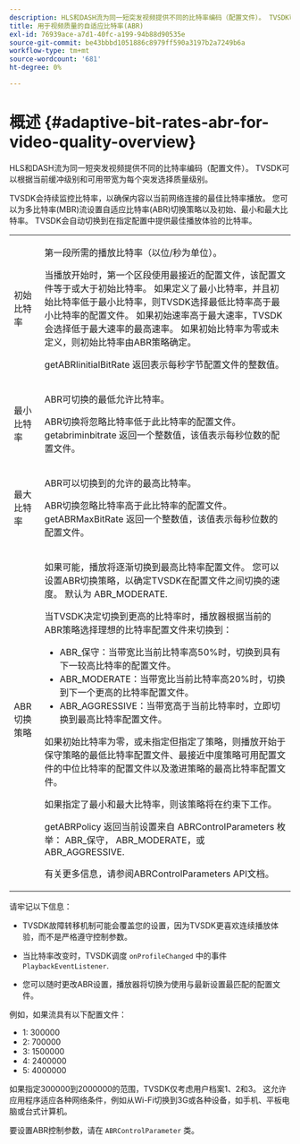 ```yaml
---
description: HLS和DASH流为同一短突发视频提供不同的比特率编码（配置文件）。 TVSDK可以根据当前缓冲级别和可用带宽为每个突发选择质量级别。
title: 用于视频质量的自适应比特率(ABR)
exl-id: 76939ace-a7d1-40fc-a199-94b88d90535e
source-git-commit: be43bbbd1051886c8979ff590a3197b2a7249b6a
workflow-type: tm+mt
source-wordcount: '681'
ht-degree: 0%

---
```


# 概述 {#adaptive-bit-rates-abr-for-video-quality-overview}

HLS和DASH流为同一短突发视频提供不同的比特率编码（配置文件）。 TVSDK可以根据当前缓冲级别和可用带宽为每个突发选择质量级别。

TVSDK会持续监控比特率，以确保内容以当前网络连接的最佳比特率播放。 您可以为多比特率(MBR)流设置自适应比特率(ABR)切换策略以及初始、最小和最大比特率。 TVSDK会自动切换到在指定配置中提供最佳播放体验的比特率。

<table id="table_AF838E082235406AA359BF1C1A77F85F"> 
 <tbody> 
  <tr> 
   <td colname="col01"> 初始比特率 </td> 
   <td colname="col2"> <p>第一段所需的播放比特率（以位/秒为单位）。 </p> <p>当播放开始时，第一个区段使用最接近的配置文件，该配置文件等于或大于初始比特率。 如果定义了最小比特率，并且初始比特率低于最小比特率，则TVSDK选择最低比特率高于最小比特率的配置文件。 如果初始速率高于最大速率，TVSDK会选择低于最大速率的最高速率。 如果初始比特率为零或未定义，则初始比特率由ABR策略确定。 </p> <p><span class="codeph"> getABRIinitialBitRate</span> 返回表示每秒字节配置文件的整数值。 </p> </td> 
  </tr> 
  <tr> 
   <td colname="col01"> 最小比特率 </td> 
   <td colname="col2"> <p>ABR可切换的最低允许比特率。 </p> <p>ABR切换将忽略比特率低于此比特率的配置文件。 <span class="codeph"> getabriminbitrate</span> 返回一个整数值，该值表示每秒位数的配置文件。 </p> </td> 
  </tr> 
  <tr> 
   <td colname="col01"> 最大比特率 </td> 
   <td colname="col2"> <p>ABR可以切换到的允许的最高比特率。 </p> <p>ABR切换忽略比特率高于此比特率的配置文件。 <span class="codeph"> getABRMaxBitRate</span> 返回一个整数值，该值表示每秒位数的配置文件。 </p> </td> 
  </tr> 
  <tr> 
   <td colname="col01"> ABR切换策略 </td> 
   <td colname="col2"> <p>如果可能，播放将逐渐切换到最高比特率配置文件。 您可以设置ABR切换策略，以确定TVSDK在配置文件之间切换的速度。 默认为 <span class="codeph"> ABR_MODERATE</span>. </p> <p>当TVSDK决定切换到更高的比特率时，播放器根据当前的ABR策略选择理想的比特率配置文件来切换到： 
     <ul id="ul_AC9C99D84A3B4A8DBD1A05CC05DEE771"> 
      <li id="li_B79C0AA2CBFB42FF98A257CEC9C400BA"><span class="codeph"> ABR_保守</span>：当带宽比当前比特率高50%时，切换到具有下一较高比特率的配置文件。 </li> 
      <li id="li_38CC3A95D8634F359D0F7C273D0108C0"><span class="codeph"> ABR_MODERATE</span>：当带宽比当前比特率高20%时，切换到下一个更高的比特率配置文件。 </li> 
      <li id="li_E845C035420D4B3FB2B179F448F8CA85"><span class="codeph"> ABR_AGGRESSIVE</span>：当带宽高于当前比特率时，立即切换到最高比特率配置文件。 </li> 
     </ul> </p> <p>如果初始比特率为零，或未指定但指定了策略，则播放开始于保守策略的最低比特率配置文件、最接近中度策略可用配置文件的中位比特率的配置文件以及激进策略的最高比特率配置文件。 </p> <p>如果指定了最小和最大比特率，则该策略将在约束下工作。 </p> <p> <span class="codeph"> getABRPolicy</span> 返回当前设置来自 <span class="codeph"> ABRControlParameters</span> 枚举： <span class="codeph"> ABR_保守</span>， <span class="codeph"> ABR_MODERATE</span>，或 <span class="codeph"> ABR_AGGRESSIVE</span>. </p> <p>有关更多信息，请参阅ABRControlParameters API文档。</p> </td> 
  </tr> 
 </tbody> 
</table>

请牢记以下信息：

* TVSDK故障转移机制可能会覆盖您的设置，因为TVSDK更喜欢连续播放体验，而不是严格遵守控制参数。
* 当比特率改变时，TVSDK调度 `onProfileChanged` 中的事件 `PlaybackEventListener`.

* 您可以随时更改ABR设置，播放器将切换为使用与最新设置最匹配的配置文件。

例如，如果流具有以下配置文件：

* 1: 300000
* 2: 700000
* 3: 1500000
* 4: 2400000
* 5: 4000000

如果指定300000到2000000的范围，TVSDK仅考虑用户档案1、2和3。 这允许应用程序适应各种网络条件，例如从Wi-Fi切换到3G或各种设备，如手机、平板电脑或台式计算机。

要设置ABR控制参数，请在 `ABRControlParameter` 类。
